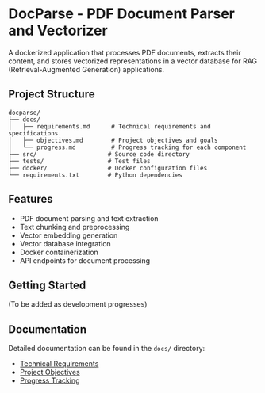 # DocParse - PDF Document Parser and Vectorizer

A dockerized application that processes PDF documents, extracts their content, and stores vectorized representations in a vector database for RAG (Retrieval-Augmented Generation) applications.

## Project Structure

```
docparse/
├── docs/
│   ├── requirements.md      # Technical requirements and specifications
│   ├── objectives.md        # Project objectives and goals
│   └── progress.md          # Progress tracking for each component
├── src/                    # Source code directory
├── tests/                  # Test files
├── docker/                 # Docker configuration files
└── requirements.txt        # Python dependencies
```

## Features

- PDF document parsing and text extraction
- Text chunking and preprocessing
- Vector embedding generation
- Vector database integration
- Docker containerization
- API endpoints for document processing

## Getting Started

(To be added as development progresses)

## Documentation

Detailed documentation can be found in the `docs/` directory:
- [Technical Requirements](docs/requirements.md)
- [Project Objectives](docs/objectives.md)
- [Progress Tracking](docs/progress.md) 